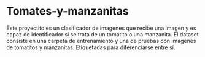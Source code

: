 # Tomates-y-manzanitas
Este proyectito es un clasificador de imagenes que recibe una imagen y es capaz de identificador si se trata de un tomatito
o una manzanita.
El dataset consiste en una carpeta de entrenamiento y una de pruebas con imagenes de tomatitos y manzanitas.
Etiquetadas para diferenciarse entre sí.
